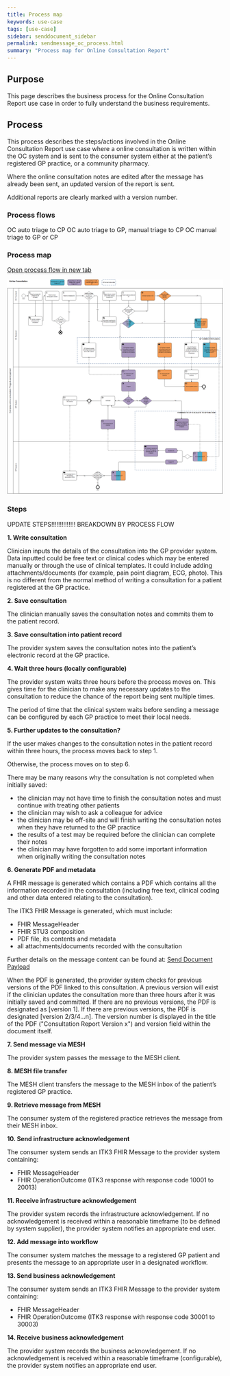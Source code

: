 ```yaml
---
title: Process map
keywords: use-case
tags: [use-case]
sidebar: senddocument_sidebar
permalink: sendmessage_oc_process.html
summary: "Process map for Online Consultation Report"
---
```


## Purpose ##

This page describes the business process for the Online Consultation Report use case in order to fully understand the business requirements.

## Process ##

This process describes the steps/actions involved in the Online Consultation Report use case where a online consultation is written within the OC system and is sent to the consumer system either at the patient’s registered GP practice, or a community pharmacy.

Where the online consultation notes are edited after the message has already been sent, an updated version of the report is sent.
 
Additional reports are clearly marked with a version number. 
 
### Process flows ###

OC auto triage to CP
OC auto triage to GP, manual triage to CP
OC manual triage to GP or CP


### Process map ###

<a href="/images/senddocument/full_oc_process.png" target="_blank">Open process flow in new tab</a>

![Online Consultation Report process map](images/senddocument/full_oc_process.png "Online Consultation Report process map") 

 
### Steps ###

UPDATE STEPS!!!!!!!!!!!!!! BREAKDOWN BY PROCESS FLOW

**1. Write consultation**

Clinician inputs the details of the consultation into the GP provider system. Data inputted could be free text or clinical codes which may be entered manually or through the use of clinical templates. It could include adding attachments/documents (for example, pain point diagram, ECG, photo). This is no different from the normal method of writing a consultation for a patient registered at the GP practice.

**2. Save consultation**

The clinician manually saves the consultation notes and commits them to the patient record.

**3. Save consultation into patient record**

The provider system saves the consultation notes into the patient’s electronic record at the GP practice.

**4. Wait three hours (locally configurable)**

The provider system waits three hours before the process moves on. This gives time for the clinician to make any necessary updates to the consultation to reduce the chance of the report being sent multiple times.

The period of time that the clinical system waits before sending a message can be configured by each GP practice to meet their local needs.

**5. Further updates to the consultation?**

If the user makes changes to the consultation notes in the patient record within three hours, the process moves back to step 1.

Otherwise, the process moves on to step 6.

There may be many reasons why the consultation is not completed when initially saved: 
- the clinician may not have time to finish the consultation notes and must continue with treating other patients
- the clinician may wish to ask a colleague for advice
- the clinician may be off-site and will finish writing the consultation notes when they have returned to the GP practice
- the results of a test may be required before the clinician can complete their notes
- the clinician may have forgotten to add some important information when originally writing the consultation notes

**6. Generate PDF and metadata**

A FHIR message is generated which contains a PDF which contains all the information recorded in the consultation (including free text, clinical coding and other data entered relating to the consultation).

The ITK3 FHIR Message is generated, which must include:
- FHIR MessageHeader
- FHIR STU3 composition
- PDF file, its contents and metadata
- all attachments/documents recorded with the consultation

Further details on the message content can be found at:
[Send Document Payload](senddocument_payload.html)

When the PDF is generated, the provider system checks for previous versions of the PDF linked to this consultation. A previous version will exist if the clinician updates the consultation more than three hours after it was initially saved and committed. If there are no previous versions, the PDF is designated as [version 1]. If there are previous versions, the PDF is designated [version 2/3/4…n]. The version number is displayed in the title of the PDF ("Consultation Report Version x") and version field within the document itself. 

**7. Send message via MESH**

The provider system passes the message to the MESH client.

**8. MESH file transfer**

The MESH client transfers the message to the MESH inbox of the patient’s registered GP practice.

**9. Retrieve message from MESH**

The consumer system of the registered practice retrieves the message from their MESH inbox.

**10. Send infrastructure acknowledgement**

The consumer system sends an ITK3 FHIR Message to the provider system containing:
- FHIR MessageHeader
- FHIR OperationOutcome (ITK3 response with response code 10001 to 20013)

**11. Receive infrastructure acknowledgement**

The provider system records the infrastructure acknowledgement. If no acknowledgement is received within a reasonable timeframe (to be defined by system supplier), the provider system notifies an appropriate end user.

**12.	Add message into workflow**

The consumer system matches the message to a registered GP patient and presents the message to an appropriate user in a designated workflow.

**13. Send business acknowledgement**

The consumer system sends an ITK3 FHIR Message to the provider system containing:
- FHIR MessageHeader
- FHIR OperationOutcome (ITK3 response with response code 30001 to 30003)

**14. Receive business acknowledgement**

The provider system records the business acknowledgement. If no acknowledgement is received within a reasonable timeframe (configurable), the provider system notifies an appropriate end user.




